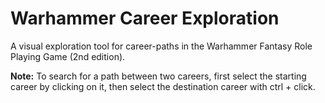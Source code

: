 # Warhammer Career Exploration
A visual exploration tool for career-paths in the Warhammer Fantasy Role Playing Game (2nd edition).

**Note:** To search for a path between two careers, first select the starting career by clicking on it, then select the destination career with ctrl + click.